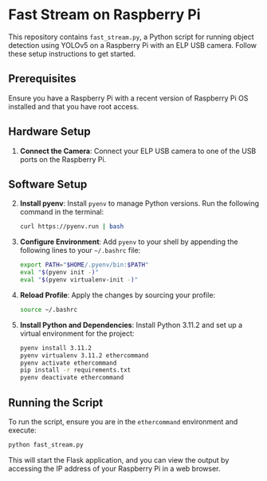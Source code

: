 # Fast Stream on Raspberry Pi

This repository contains `fast_stream.py`, a Python script for running object detection using YOLOv5 on a Raspberry Pi with an ELP USB camera. Follow these setup instructions to get started.

## Prerequisites

Ensure you have a Raspberry Pi with a recent version of Raspberry Pi OS installed and that you have root access.

## Hardware Setup

1. **Connect the Camera**:
   Connect your ELP USB camera to one of the USB ports on the Raspberry Pi.

## Software Setup

2. **Install pyenv**:
   Install `pyenv` to manage Python versions. Run the following command in the terminal:
   ```bash
   curl https://pyenv.run | bash
   ```

3. **Configure Environment**:
   Add `pyenv` to your shell by appending the following lines to your `~/.bashrc` file:
   ```bash
   export PATH="$HOME/.pyenv/bin:$PATH"
   eval "$(pyenv init -)"
   eval "$(pyenv virtualenv-init -)"
   ```

4. **Reload Profile**:
   Apply the changes by sourcing your profile:
   ```bash
   source ~/.bashrc
   ```

5. **Install Python and Dependencies**:
   Install Python 3.11.2 and set up a virtual environment for the project:
   ```bash
   pyenv install 3.11.2
   pyenv virtualenv 3.11.2 ethercommand
   pyenv activate ethercommand
   pip install -r requirements.txt
   pyenv deactivate ethercommand
   ```

## Running the Script

To run the script, ensure you are in the `ethercommand` environment and execute:
   ```bash
   python fast_stream.py
   ```

This will start the Flask application, and you can view the output by accessing the IP address of your Raspberry Pi in a web browser.
```
